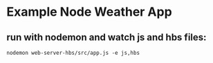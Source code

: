 # Example Node Weather App

## run with nodemon and watch js and hbs files:
``` 
nodemon web-server-hbs/src/app.js -e js,hbs